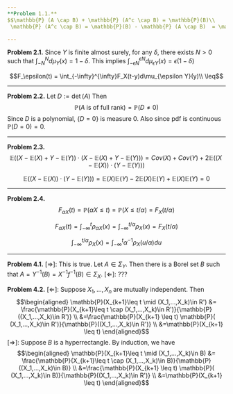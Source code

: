 ```yaml
---
**Problem 1.1.** 
$$\mathbb{P} (A \cap B) + \mathbb{P} (A^c \cap B) = \mathbb{P}(B)\\
 \mathbb{P} (A^c \cap B) = \mathbb{P}(B) - \mathbb{P} (A \cap B)  = \mathbb{P}(A^c)\mathbb{P}(B)$$

---
```


**Problem 2.1.** Since $Y$ is finite almost surely, for any $\delta$, there exists $N>0$ such that $\int_{-N}^N d\mu_Y(x) = 1-\delta$. 
This implies $\int_{-\epsilon N}^{\epsilon N} d\mu_{\epsilon Y}(x) = \epsilon(1-\delta)$

$$F_\epsilon(t) = \int_{-\infty}^{\infty}F_X(t-y)d\mu_{\epsilon Y}(y)\\ \leq$$

---

**Problem 2.2.**  Let $D := \det(A)$ Then
$$\mathbb{P}(A \text{ is of full rank}) = \mathbb{P}(D \neq 0)$$
Since $D$ is a polynomial, $\{D = 0\}$ is measure 0. Also since pdf is continuous $\mathbb{P}(D=0) = 0$.

---

**Problem 2.3.** 
$$\mathbb{E}((X-\mathbb{E}(X) + Y -\mathbb{E}(Y))\cdot(X-\mathbb{E}(X) + Y -\mathbb{E}(Y))) = Cov(X)+Cov(Y) + 2\mathbb{E}((X-\mathbb{E}(X))\cdot(Y-\mathbb{E}(Y)))$$

$$\mathbb{E}((X-\mathbb{E}(X))\cdot(Y-\mathbb{E}(Y))) = \mathbb{E}(X)\mathbb{E}(Y) - 2\mathbb{E}(X)\mathbb{E}(Y)+\mathbb{E}(X)\mathbb{E}(Y) = 0$$

---

**Problem 2.4.** 
$$F_{\alpha X}(t) = \mathbb{P}(\alpha X\leq t) = \mathbb{P}(X\leq t/\alpha) = F_X(t/\alpha)$$

$$F_{\alpha X}(t) = \int_{-\infty}^t\rho _{\alpha X}(x) = \int_{-\infty}^{t/\alpha}\rho _{X}(x) = F_X(t/\alpha)$$

$$\int_{-\infty}^{t/\alpha}\rho _{X}(x) = \int_{-\infty}^t\alpha^{-1}\rho_X(u/\alpha)du$$

---

**Problem 4.1.** 
$[\Rightarrow]$: This is true. Let $A \in \Sigma_Y$. Then there is a Borel set $B$ such that  $A = Y^{-1}(B) = X^{-1}f^{-1}(B) \in \Sigma_X$.
$[\Leftarrow]$: ???

**Problem 4.2.**
$[\Leftarrow]$:  Suppose $X_1, ... , X_n$ are mutually independent. Then 
$$\begin{aligned}
	\mathbb{P}(X_{k+1}\leq t \mid (X_1,...,X_k)\in R') &= \frac{\mathbb{P}(X_{k+1}\leq t  \cap (X_1,...,X_k)\in R')}{\mathbb{P}((X_1,...,X_k)\in R')} \\
	&=\frac{\mathbb{P}(X_{k+1} \leq t) \mathbb{P}( (X_1,...,X_k)\in R')}{\mathbb{P}((X_1,...,X_k)\in R')} \\
	&=\mathbb{P}(X_{k+1} \leq t)
\end{aligned}$$
$[\Rightarrow]$: Suppose $B$ is a hyperrectangle. By induction, we have
$$\begin{aligned}
	\mathbb{P}(X_{k+1}\leq t \mid (X_1,...,X_k)\in B) &= \frac{\mathbb{P}(X_{k+1}\leq t  \cap (X_1,...,X_k)\in B)}{\mathbb{P}((X_1,...,X_k)\in B)} \\
	&=\frac{\mathbb{P}(X_{k+1} \leq t) \mathbb{P}( (X_1,...,X_k)\in B)}{\mathbb{P}((X_1,...,X_k)\in R')} \\
	&=\mathbb{P}(X_{k+1} \leq t)
\end{aligned}$$

<!--stackedit_data:
eyJoaXN0b3J5IjpbMTkwNzE1MzA4OSwxMDMxMDYzNzksMTExMj
cyNjY0MSw4OTEyNzM3MzcsLTM2MTAzNzczNyw0MDczNTM2NTUs
MTcxNjY4NDA2NywtODA2Mzc2OTI4LC0yMjE1OTY2NTAsLTExMj
UxNDI4MjIsLTM1OTk2MDQ5LDQ3MjAzMjAwNiwxMjczMzE4MjEz
XX0=
-->